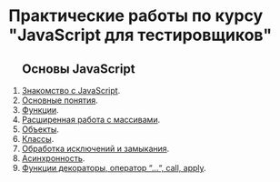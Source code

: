 <h1>Практические работы по курсу "JavaScript для тестировщиков"</h1>

<div>
    <ol>
        <h2>Основы JavaScript</h2>
        <li><a href="https://github.com/Nephedov/0.JavaScript">Знакомство с JavaScript</a>.</li>
        <li><a href="https://github.com/Nephedov/1.JavaScript">Основные понятия</a>.</li>
        <li><a href="https://github.com/Nephedov/2.JavaScript">Функции</a>.</li>
        <li><a href="https://github.com/Nephedov/3.JavaScript">Расширенная работа с массивами</a>.</li>
        <li><a href="https://github.com/Nephedov/4.JavaScript">Объекты</a>.</li>
        <li><a href="https://github.com/Nephedov/5.JavaScript">Классы</a>.</li>
        <li><a href="https://github.com/Nephedov/6.JavaScript">Обработка исключений и замыкания</a>.</li>
        <li><a href="https://github.com/Nephedov/7.JavaScript">Асинхронность</a>.</li>
        <li><a href="https://github.com/Nephedov/8.JavaScript">Функции декораторы, оператор “...“, call, apply</a>.</li>
    </ol>
</div>